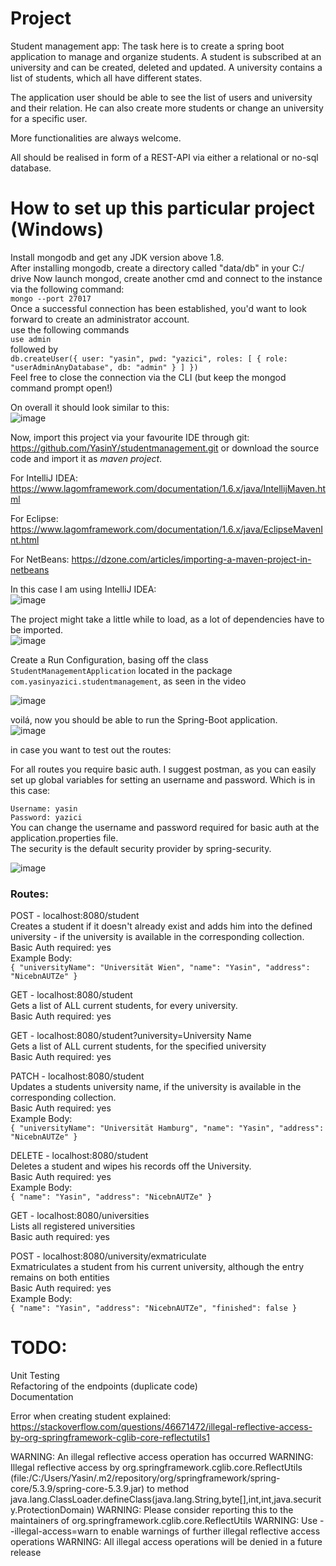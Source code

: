 # Project
Student management app:
The task here is to create a spring boot application to manage and organize students.
A student is subscribed at an university and can be created, deleted and updated.
A university contains a list of students, which all have different states.

The application user should be able to see the list of users and university and their relation.
He can also create more students or change an university for a specific user.

More functionalities are always welcome.

All should be realised in form of a REST-API via either a relational or no-sql database.


# How to set up this particular project (Windows)
Install mongodb and get any JDK version above 1.8.  
After installing mongodb, create a directory called "data/db" in your C:/ drive
Now launch mongod, create another cmd and connect to the instance via the following command:  
``mongo --port 27017``  
Once a successful connection has been established, you'd want to look forward to create an administrator
account.  
use the following commands  
``use admin``  
followed by  
``db.createUser({ user: "yasin", pwd: "yazici", roles: [ { role: "userAdminAnyDatabase", db: "admin" } ] })``  
Feel free to close the connection via the CLI (but keep the mongod command prompt open!)  

On overall it should look similar to this:  
![image](https://user-images.githubusercontent.com/10624021/131264788-8c9ac722-db72-4721-8cdb-8c2f435d0410.png)

Now, import this project via your favourite IDE through git: https://github.com/YasinY/studentmanagement.git
or download the source code and import it as *maven project*.

For IntelliJ IDEA: 
https://www.lagomframework.com/documentation/1.6.x/java/IntellijMaven.html

For Eclipse:
https://www.lagomframework.com/documentation/1.6.x/java/EclipseMavenInt.html

For NetBeans:
https://dzone.com/articles/importing-a-maven-project-in-netbeans

In this case I am using IntelliJ IDEA:  
![image](https://user-images.githubusercontent.com/10624021/131264904-9823bb93-88fe-43fb-8569-e9cd3085b7bd.png)

The project might take a little while to load, as a lot of dependencies have to be imported.  
![image](https://user-images.githubusercontent.com/10624021/131264932-e1d66b1f-d6af-4b85-9968-55c328a2b16f.png)


Create a Run Configuration, basing off the class ``StudentManagementApplication`` located in the package ``com.yasinyazici.studentmanagement``, as seen in the video
  
![image](https://user-images.githubusercontent.com/10624021/131264985-95a0ecb9-33d3-4bd3-b70f-e574c76df630.png)


voilá, now you should be able to run the Spring-Boot application.  
![image](https://user-images.githubusercontent.com/10624021/131265023-e4ff3d67-3431-4015-bfdd-c56f12548dca.png)

in case you want to test out the routes:

For all routes you require basic auth. I suggest postman, as you can easily set up global variables for setting an username and password.
Which is in this case:

``Username: yasin``  
``Password: yazici``  
You can change the username and password required for basic auth at the application.properties file.  
The security is the default security provider by spring-security.  
  
![image](https://user-images.githubusercontent.com/10624021/131265182-e79d5d8d-130f-4cb2-922f-f3c61a323f8a.png)


### Routes:  
POST - localhost:8080/student  
Creates a student if it doesn't already exist and adds him into the defined university - if the university is available in the corresponding collection.  
Basic Auth required: yes  
Example Body:  
`` {
    "universityName": "Universität Wien",
    "name": "Yasin",
    "address": "NicebnAUTZe"
} ``  
  
GET - localhost:8080/student  
Gets a list of ALL current students, for every university.  
Basic Auth required: yes  

GET - localhost:8080/student?university=University Name  
Gets a list of ALL current students, for the specified university  
Basic Auth required: yes  
  
PATCH - localhost:8080/student  
Updates a students university name, if the university is available in the corresponding collection.  
Basic Auth required: yes    
Example Body:  
`` {
    "universityName": "Universität Hamburg",
    "name": "Yasin",
    "address": "NicebnAUTZe"
} ``  
  
DELETE - localhost:8080/student  
Deletes a student and wipes his records off the University.  
Basic Auth required: yes  
Example Body:  
``
{
    "name": "Yasin",
    "address": "NicebnAUTZe"
} 
``

GET - localhost:8080/universities  
Lists all registered universities  
Basic auth required: yes

POST - localhost:8080/university/exmatriculate  
Exmatriculates a student from his current university, 
although the entry remains on both entities  
Basic Auth required: yes  
Example Body:  
``
{
"name": "Yasin",
"address": "NicebnAUTZe",
"finished": false
}
``
  
# TODO:
Unit Testing  
Refactoring of the endpoints (duplicate code)  
Documentation

  

Error when creating student explained:  
https://stackoverflow.com/questions/46671472/illegal-reflective-access-by-org-springframework-cglib-core-reflectutils1

WARNING: An illegal reflective access operation has occurred
WARNING: Illegal reflective access by org.springframework.cglib.core.ReflectUtils (file:/C:/Users/Yasin/.m2/repository/org/springframework/spring-core/5.3.9/spring-core-5.3.9.jar) to method java.lang.ClassLoader.defineClass(java.lang.String,byte[],int,int,java.security.ProtectionDomain)
WARNING: Please consider reporting this to the maintainers of org.springframework.cglib.core.ReflectUtils
WARNING: Use --illegal-access=warn to enable warnings of further illegal reflective access operations
WARNING: All illegal access operations will be denied in a future release
